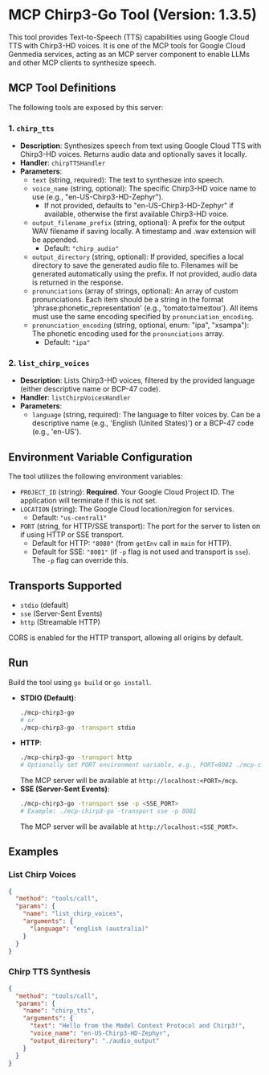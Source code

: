 # MCP Chirp3-Go Tool (Version: 1.3.5)

This tool provides Text-to-Speech (TTS) capabilities using Google Cloud TTS with Chirp3-HD voices. It is one of the MCP tools for Google Cloud Genmedia services, acting as an MCP server component to enable LLMs and other MCP clients to synthesize speech.

## MCP Tool Definitions

The following tools are exposed by this server:

### 1. `chirp_tts`

*   **Description**: Synthesizes speech from text using Google Cloud TTS with Chirp3-HD voices. Returns audio data and optionally saves it locally.
*   **Handler**: `chirpTTSHandler`
*   **Parameters**:
    *   `text` (string, required): The text to synthesize into speech.
    *   `voice_name` (string, optional): The specific Chirp3-HD voice name to use (e.g., "en-US-Chirp3-HD-Zephyr").
        *   If not provided, defaults to "en-US-Chirp3-HD-Zephyr" if available, otherwise the first available Chirp3-HD voice.
    *   `output_filename_prefix` (string, optional): A prefix for the output WAV filename if saving locally. A timestamp and .wav extension will be appended.
        *   Default: `"chirp_audio"`
    *   `output_directory` (string, optional): If provided, specifies a local directory to save the generated audio file to. Filenames will be generated automatically using the prefix. If not provided, audio data is returned in the response.
    *   `pronunciations` (array of strings, optional): An array of custom pronunciations. Each item should be a string in the format 'phrase:phonetic_representation' (e.g., 'tomato:təˈmeɪtoʊ'). All items must use the same encoding specified by `pronunciation_encoding`.
    *   `pronunciation_encoding` (string, optional, enum: "ipa", "xsampa"): The phonetic encoding used for the `pronunciations` array.
        *   Default: `"ipa"`

### 2. `list_chirp_voices`

*   **Description**: Lists Chirp3-HD voices, filtered by the provided language (either descriptive name or BCP-47 code).
*   **Handler**: `listChirpVoicesHandler`
*   **Parameters**:
    *   `language` (string, required): The language to filter voices by. Can be a descriptive name (e.g., 'English (United States)') or a BCP-47 code (e.g., 'en-US').

## Environment Variable Configuration

The tool utilizes the following environment variables:

*   `PROJECT_ID` (string): **Required**. Your Google Cloud Project ID. The application will terminate if this is not set.
*   `LOCATION` (string): The Google Cloud location/region for services.
    *   Default: `"us-central1"`
*   `PORT` (string, for HTTP/SSE transport): The port for the server to listen on if using HTTP or SSE transport.
    *   Default for HTTP: `"8080"` (from `getEnv` call in `main` for HTTP).
    *   Default for SSE: `"8081"` (if `-p` flag is not used and transport is `sse`). The `-p` flag can override this.

## Transports Supported

*   `stdio` (default)
*   `sse` (Server-Sent Events)
*   `http` (Streamable HTTP)

CORS is enabled for the HTTP transport, allowing all origins by default.

## Run

Build the tool using `go build` or `go install`.

*   **STDIO (Default)**:
    ```bash
    ./mcp-chirp3-go
    # or
    ./mcp-chirp3-go -transport stdio
    ```
*   **HTTP**:
    ```bash
    ./mcp-chirp3-go -transport http 
    # Optionally set PORT environment variable, e.g., PORT=8082 ./mcp-chirp3-go -transport http
    ```
    The MCP server will be available at `http://localhost:<PORT>/mcp`.
*   **SSE (Server-Sent Events)**:
    ```bash
    ./mcp-chirp3-go -transport sse -p <SSE_PORT>
    # Example: ./mcp-chirp3-go -transport sse -p 8081
    ```
    The MCP server will be available at `http://localhost:<SSE_PORT>`.

## Examples

### List Chirp Voices
```json
{
  "method": "tools/call",
  "params": {
    "name": "list_chirp_voices",
    "arguments": {
      "language": "english (australia)"
    }
  }
}
```

### Chirp TTS Synthesis
```json
{
  "method": "tools/call",
  "params": {
    "name": "chirp_tts",
    "arguments": {
      "text": "Hello from the Model Context Protocol and Chirp3!",
      "voice_name": "en-US-Chirp3-HD-Zephyr",
      "output_directory": "./audio_output" 
    }
  }
}
```
